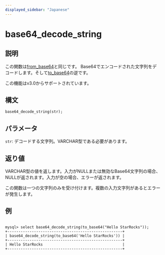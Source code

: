 ```yaml
---
displayed_sidebar: "Japanese"
---
```


# base64_decode_string

## 説明

この関数は[from_base64](from_base64.md)と同じです。
Base64でエンコードされた文字列をデコードします。そして[to_base64](to_base64.md)の逆です。

この機能はv3.0からサポートされています。

## 構文

```Haskell
base64_decode_string(str);
```

## パラメータ

`str`: デコードする文字列。VARCHAR型である必要があります。

## 返り値

VARCHAR型の値を返します。入力がNULLまたは無効なBase64文字列の場合、NULLが返されます。入力が空の場合、エラーが返されます。

この関数は一つの文字列のみを受け付けます。複数の入力文字列があるとエラーが発生します。

## 例

```Plain Text

mysql> select base64_decode_string(to_base64("Hello StarRocks"));
+----------------------------------------------------+
| base64_decode_string(to_base64('Hello StarRocks')) |
+----------------------------------------------------+
| Hello StarRocks                                    |
+----------------------------------------------------+
```